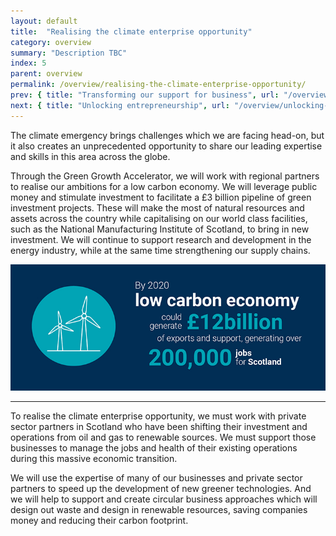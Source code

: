 ```yaml
---
layout: default
title:  "Realising the climate enterprise opportunity"
category: overview
summary: "Description TBC"
index: 5
parent: overview
permalink: /overview/realising-the-climate-enterprise-opportunity/
prev: { title: "Transforming our support for business", url: "/overview/transforming-our-support-for-business/" }
next: { title: "Unlocking entrepreneurship", url: "/overview/unlocking-entrepreneurship"}
---
```


The climate emergency brings challenges which we are facing head-on, but it also creates an unprecedented opportunity to share our leading expertise and skills in this area across the globe.  

Through the Green Growth Accelerator, we will work with regional partners to realise our ambitions for a low carbon economy.  We will leverage public money and stimulate investment to facilitate a £3 billion pipeline of green investment projects. These will make the most of natural resources and assets across the country while capitalising on our world class facilities, such as the National Manufacturing Institute of Scotland, to bring in new investment. We will continue to support research and development in the energy industry, while at the same time strengthening our supply chains.  

![](/assets/images/pageimages/INFO.Overview.RealisingClimate.jpg)
<br>
<hr>

To realise the climate enterprise opportunity, we must work with private sector partners in Scotland who have been shifting their investment and operations from oil and gas to renewable sources. We must support those businesses to manage the jobs and health of their existing operations during this massive economic transition.  

We will use the expertise of many of our businesses and private sector partners to speed up the development of new greener technologies. And we will help to support and create circular business approaches which will design out waste and design in renewable resources, saving companies money and reducing their carbon footprint.
